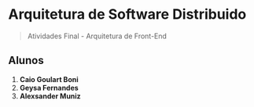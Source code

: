 # Arquitetura de Software Distribuido
> Atividades Final - Arquitetura de Front-End

## Alunos
1. **Caio Goulart Boni**
2. **Geysa Fernandes**
3. **Alexsander Muniz**

